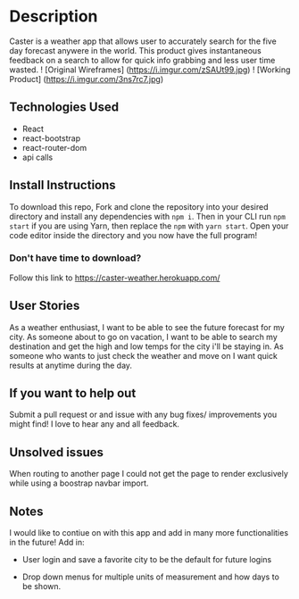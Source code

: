 # Description
Caster is a weather app that allows user to accurately search for the five day forecast anywere in the world. This product gives instantaneous feedback on a search to allow for quick info grabbing and less user time wasted.
! [Original Wireframes] (https://i.imgur.com/zSAUt99.jpg)
! [Working Product] (https://i.imgur.com/3ns7rc7.jpg)

## Technologies Used 
* React
* react-bootstrap
* react-router-dom
* api calls

## Install Instructions 
To download this repo, Fork and clone the repository into your desired directory and install any dependencies with ```npm i```. Then in your CLI run ```npm start``` if you are using Yarn, then replace the ```npm``` with ```yarn start```. Open your code editor inside the directory and you now have the full program!

### Don't have time to download?
Follow this link to 
https://caster-weather.herokuapp.com/

## User Stories 
As a weather enthusiast, I want to be able to see the future forecast for my city.
As someone about to go on vacation, I want to be able to search my destination and get the high and low temps for the city i'll be staying in.
As someone who wants to just check the weather and move on I want quick results at anytime during the day.



## If you want to help out
Submit a pull request or and issue with any bug fixes/ improvements you might find! I love to hear any and all feedback.


## Unsolved issues 
When routing to another page I could not get the page to render exclusively while using a boostrap navbar import.



## Notes
I would like to contiue on with this app and add in many more functionalities in the future! 
Add in:
* User login and save a favorite city to be the default for future logins

* Drop down menus for multiple units of measurement and how days to be shown.







